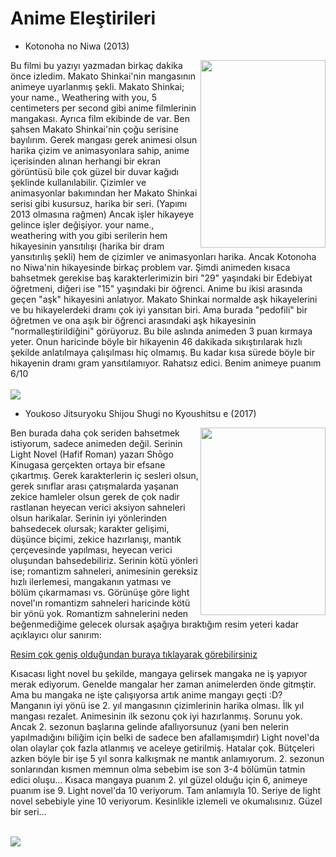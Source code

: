 # Anime Eleştirileri

- Kotonoha no Niwa (2013)
<img src="https://images6.fanpop.com/image/photos/38800000/Kotonoha-no-Niwa-The-Garden-of-Words-Poster-kotonoha-no-niwa-38801065-1400-2100.jpg" width="200" height="300" align="right">
<div class="review" align="left">
Bu filmi bu yazıyı yazmadan birkaç dakika önce izledim. Makato Shinkai'nin mangasının animeye uyarlanmış şekli. Makato Shinkai; your name., Weathering with you, 5 centimeters per second gibi anime filmlerinin mangakası. Ayrıca film ekibinde de var.
Ben şahsen Makato Shinkai'nin çoğu serisine bayılırım. Gerek mangası gerek animesi olsun harika çizim ve animasyonlara sahip, anime içerisinden alınan herhangi bir ekran görüntüsü bile çok güzel bir duvar kağıdı şeklinde kullanılabilir. 
Çizimler ve animasyonlar bakımından her Makato Shinkai serisi gibi kusursuz, harika bir seri. (Yapımı 2013 olmasına rağmen)
Ancak işler hikayeye gelince işler değişiyor. your name., weathering with you gibi serilerin hem hikayesinin yansıtılışı (harika bir dram yansıtırılış şekli) hem de çizimler ve animasyonları harika. Ancak Kotonoha no Niwa'nin hikayesinde birkaç problem var.
Şimdi animeden kısaca bahsetmek gerekise baş karakterlerimizin biri "29" yaşındaki bir Edebiyat öğretmeni, diğeri ise "15" yaşındaki bir öğrenci. Anime bu ikisi arasında geçen "aşk" hikayesini anlatıyor.
Makato Shinkai normalde aşk hikayelerini ve bu hikayelerdeki dramı çok iyi yansıtan biri. Ama burada "pedofili" bir öğretmen ve ona aşık bir öğrenci arasındaki aşk hikayesinin "normalleştirildiğini" görüyoruz.  Bu bile aslında animeden 3 puan kırmaya yeter. Onun haricinde böyle bir hikayenin 46 dakikada sıkıştırılarak hızlı şekilde anlatılmaya çalışılması hiç olmamış. Bu kadar kısa sürede böyle bir hikayenin dramı gram yansıtılamıyor. Rahatsız edici.
Benim animeye puanım 6/10
</div>
<br>
<img src="https://3.bp.blogspot.com/-jbz5CVGZ_yc/V2rbynOublI/AAAAAAAAAqY/bxTu9FGa8-I6CSVWf9OCYZnIx6gGdYLnwCLcB/s640/Takao-and-Yukari-kotonoha-no-niwa-38798925-1500-900.png">

- Youkoso Jitsuryoku Shijou Shugi no Kyoushitsu e (2017)

<img src="https://cdn3.falsisdev.repl.co/anime/images?name=cote" width="200" height="300" align="right">
<div class="review" align="left">
Ben burada daha çok seriden bahsetmek istiyorum, sadece animeden değil. Serinin Light Novel (Hafif Roman) yazarı Shōgo Kinugasa gerçekten ortaya bir efsane çıkartmış. Gerek karakterlerin iç sesleri olsun, gerek sınıflar arası çatışmalarda yaşanan zekice hamleler olsun gerek de çok nadir rastlanan heyecan verici aksiyon sahneleri olsun harikalar.
Serinin iyi yönlerinden bahsedecek olursak; karakter gelişimi, düşünce biçimi, zekice hazırlanışı, mantık çerçevesinde yapılması, heyecan verici oluşundan bahsedebiliriz.
Serinin kötü yönleri ise; romantizm sahneleri, animesinin gereksiz hızlı ilerlemesi, mangakanın yatması ve bölüm çıkarmaması vs. 
Görünüşe göre light novel'ın romantizm sahneleri haricinde kötü bir yönü yok. Romantizm sahnelerini neden beğenmediğime gelecek olursak aşağıya bıraktığım resim yeteri kadar açıklayıcı olur sanırım:

[Resim çok geniş olduğundan buraya tıklayarak görebilirsiniz](https://cdn.discordapp.com/attachments/775822548519616562/1024346397841051658/IMG_0130.png)

Kısacası light novel bu şekilde, mangaya gelirsek mangaka ne iş yapıyor merak ediyorum. Genelde mangalar her zaman animelerden önde gitmştir. Ama bu mangaka ne işte çalışıyorsa artık anime mangayı geçti :D?
Manganın iyi yönü ise 2. yıl mangasının çizimlerinin harika olması. İlk yıl mangası rezalet.
Animesinin ilk sezonu çok iyi hazırlanmış. Sorunu yok. Ancak 2. sezonun başlarına gelinde afallıyorsunuz (yani ben nelerin yapılmadığını biliğim için belki de sadece ben afallamışımdır) Light novel'da olan olaylar çok fazla atlanmış ve aceleye getirilmiş. Hatalar çok. Bütçeleri azken böyle bir işe 5 yıl sonra kalkışmak ne mantık anlamıyorum. 2. sezonun sonlarından kısmen memnun olma sebebim ise son 3-4 bölümün tatmin edici oluşu...
Kısaca mangaya puanım 2. yıl güzel olduğu için 6, animeye puanım ise 9.
Light novel'da 10 veriyorum. Tam anlamıyla 10.
Seriye de light novel sebebiyle yine 10 veriyorum. Kesinlikle izlemeli ve okumalısınız. Güzel bir seri...
</div>
<br>
<img src="https://manga.tokyo/wp-content/uploads/2017/07/01_5.jpg">
